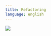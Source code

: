 ```yaml
---
title: Refactoring
language: english
---
```


<a href="/images/wat/refactoring.jpg" class="fresco center" data-fresco-group="thumbnail" data-fresco-options="ui: 'inside', thumbnails: false"><img src="/previews/wat/refactoring.jpg"/></a>